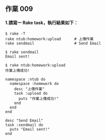 ## 作業 009
#### 1.請寫一 Rake task，執行結果如下：
```ruby=
$ rake -T
rake ntub:homework:upload      # 上傳作業
rake sendmail                  # Send Email

$ rake sendmail
Email sent!

$ rake ntub:homework:upload
作業上傳成功!
```
```ruby=
namespace :ntub do
  namespace :homework do
    desc "上傳作業"
    task :upload do
      puts "作業上傳成功!"
    end
  end
end

desc "Send Email"
task :sendmail do
  puts "Email sent!"
end
```
